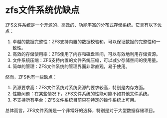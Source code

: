 # zfs文件系统优缺点

ZFS文件系统是一个开源的、高效的、功能丰富的分布式存储系统。它具有以下优点：

1. 卓越的数据完整性：ZFS支持内置的数据校验和，可以保证数据的完整性和一致性。
2. 高效的存储使用率：ZFS使用了内存和磁盘空间，可以有效地利用存储资源。
3. 文件系统压缩：ZFS支持内置的文件系统压缩，可以减少存储空间的使用量。
4. 简单的管理：ZFS文件系统的管理界面非常直观，易于使用。

然而，ZFS也有一些缺点：

1. 资源要求高：ZFS文件系统对系统资源的要求较高，特别是内存方面。
2. 性能问题：在某些情况下，ZFS文件系统的性能可能不如其他文件系统。
3. 不支持所有平台：ZFS文件系统目前只在特定的操作系统上可用。

总体而言，ZFS文件系统是一个非常好的选择，特别是对于大型数据存储项目。